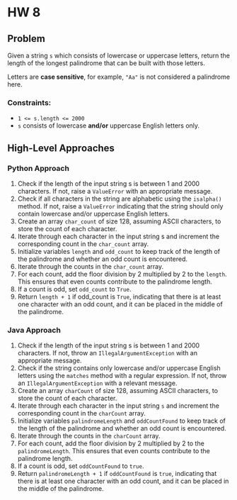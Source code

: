 # HW 8

## Problem
Given a string `s` which consists of lowercase or uppercase letters, return the length of the longest palindrome that can be built with those letters.

Letters are **case sensitive**, for example, `"Aa"` is not considered a palindrome here.

### Constraints:

- `1 <= s.length <= 2000`
- `s` consists of lowercase **and/or** uppercase English letters only.   

## High-Level Approaches

### Python Approach

1. Check if the length of the input string s is between 1 and 2000 characters. If not, raise a `ValueError` with an appropriate message.
2. Check if all characters in the string are alphabetic using the `isalpha()` method. If not, raise a `ValueError` indicating that the string should only contain lowercase and/or uppercase English letters.
3. Create an array `char_count` of size 128, assuming ASCII characters, to store the count of each character.
4. Iterate through each character in the input string s and increment the corresponding count in the `char_count` array.
5. Initialize variables `length` and `odd_count` to keep track of the length of the palindrome and whether an odd count is encountered.
6. Iterate through the counts in the `char_count` array.
7. For each count, add the floor division by 2 multiplied by 2 to the `length`. This ensures that even counts contribute to the palindrome length.
8. If a count is odd, set `odd_count` to `True`.
9. Return `length + 1` if odd_count is `True`, indicating that there is at least one character with an odd count, and it can be placed in the middle of the palindrome.

### Java Approach

1. Check if the length of the input string s is between 1 and 2000 characters. If not, throw an `IllegalArgumentException` with an appropriate message.
2. Check if the string contains only lowercase and/or uppercase English letters using the `matches` method with a regular expression. If not, throw an `IllegalArgumentException` with a relevant message.
3. Create an array `charCount` of size 128, assuming ASCII characters, to store the count of each character.
4. Iterate through each character in the input string `s` and increment the corresponding count in the `charCount` array.
5. Initialize variables `palindromeLength` and `oddCountFound` to keep track of the length of the palindrome and whether an odd count is encountered.
6. Iterate through the counts in the `charCount` array.
7. For each count, add the floor division by 2 multiplied by 2 to the `palindromeLength`. This ensures that even counts contribute to the palindrome length.
8. If a count is odd, set `oddCountFound` to `true`.
9. Return `palindromeLength + 1` if `oddCountFound` is `true`, indicating that there is at least one character with an odd count, and it can be placed in the middle of the palindrome.
